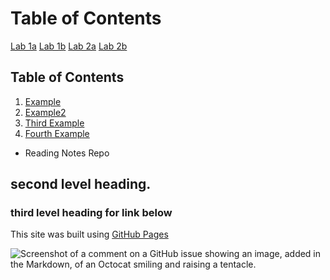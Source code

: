 # Table of Contents


  
 [Lab 1a](lab-1a.md)
 [Lab 1b](lab-1a.md)
 [Lab 2a](lab-1a.md)
 [Lab 2b](lab-1a.md)


## Table of Contents
1. [Example](#example)
2. [Example2](#example2)
3. [Third Example](#third-example)
4. [Fourth Example](#fourth-examplehttpwwwfourthexamplecom)
 
 




















- Reading Notes Repo

## second level heading.


### third level heading for link below

This site was built using [GitHub Pages](https://pages.github.com/)

![Screenshot of a comment on a GitHub issue showing an image, added in the Markdown, of an Octocat smiling and raising a tentacle.](https://myoctocat.com/assets/images/base-octocat.svg)
